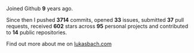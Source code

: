 Joined Github **9** years ago.

Since then I pushed **3714** commits, opened **33** issues, submitted **37** pull requests, received **602** stars across **95** personal projects and contributed to **14** public repositories.

Find out more about me on [lukasbach.com](https://lukasbach.com)
